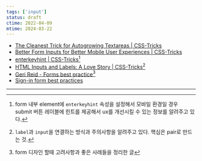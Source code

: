 ```yaml
---
tags: ['input']
status: draft
ctime: 2022-04-09
mtime: 2024-03-22
---
```


- [The Cleanest Trick for Autogrowing Textareas | CSS-Tricks](https://css-tricks.com/the-cleanest-trick-for-autogrowing-textareas/)
- [Better Form Inputs for Better Mobile User Experiences | CSS-Tricks](https://css-tricks.com/better-form-inputs-for-better-mobile-user-experiences/)
- [enterkeyhint | CSS-Tricks](https://css-tricks.com/enterkeyhint/)[^165-1]
- [HTML Inputs and Labels: A Love Story | CSS-Tricks](https://css-tricks.com/html-inputs-and-labels-a-love-story/)[^165-2]
- [Geri Reid - Forms best practice](https://gerireid.com/forms.html)[^165-3]
- [Sign-in form best practices](https://web.dev/sign-in-form-best-practices/)

---

[^165-1]: form 내부 element에 `enterkeyhint` 속성을 설정해서 모바일 환경일 경우 submit 버튼 레이블에 힌트를 제공해서 ux를 개선시킬 수 있는 정보를 알려주고 있다.
[^165-2]: `label`과 `input`을 연결하는 방식과 주의사항을 알려주고 있다. 핵심은 pair로 만드는 것.
[^165-3]: form 디자인 할때 고려사항과 좋은 사례들을 정리한 글